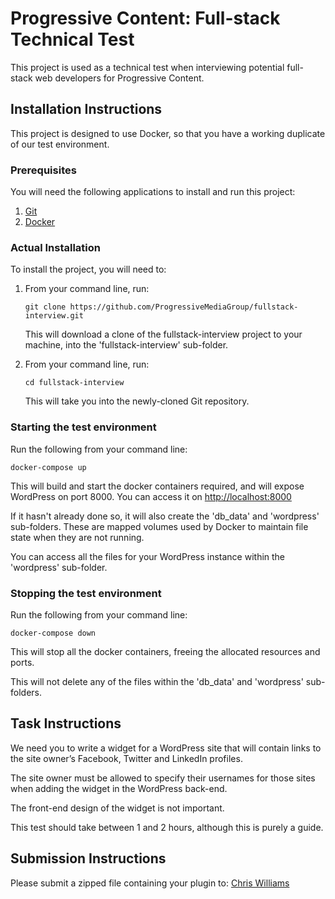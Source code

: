# Progressive Content: Full-stack Technical Test
This project is used as a technical test when interviewing potential full-stack web developers for Progressive Content.

## Installation Instructions
This project is designed to use Docker, so that you have a working duplicate of our test environment.

### Prerequisites
You will need the following applications to install and run this project:

1. [Git](https://git-scm.com/downloads)
2. [Docker](https://www.docker.com/get-docker)

### Actual Installation
To install the project, you will need to:

1. From your command line, run:

   ```git clone https://github.com/ProgressiveMediaGroup/fullstack-interview.git```

   This will download a clone of the fullstack-interview project to your machine, into the 'fullstack-interview' sub-folder.


2. From your command line, run:

   ```cd fullstack-interview```

   This will take you into the newly-cloned Git repository.

### Starting the test environment
Run the following from your command line:

```docker-compose up```

This will build and start the docker containers required, and will expose WordPress on port 8000. You can access it on [http://localhost:8000](http://localhost:8000)

If it hasn't already done so, it will also create the 'db_data' and 'wordpress' sub-folders. These are mapped volumes used by Docker to maintain file state when they are not running.

You can access all the files for your WordPress instance within the 'wordpress' sub-folder.

### Stopping the test environment
Run the following from your command line:

```docker-compose down```

This will stop all the docker containers, freeing the allocated resources and ports.

This will not delete any of the files within the 'db_data' and 'wordpress' sub-folders.

## Task Instructions
We need you to write a widget for a WordPress site that will contain links to the site owner’s Facebook, Twitter and LinkedIn profiles.

The site owner must be allowed to specify their usernames for those sites when adding the widget in the WordPress back-end.

The front-end design of the widget is not important.

This test should take between 1 and 2 hours, although this is purely a guide.

## Submission Instructions
Please submit a zipped file containing your plugin to: [Chris Williams](christopher.williams@progressivecontent.com)
